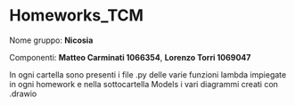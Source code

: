 # Homeworks_TCM
Nome gruppo: **Nicosia**

Componenti: **Matteo Carminati 1066354**, **Lorenzo Torri 1069047**

In ogni cartella sono presenti i file .py delle varie funzioni lambda impiegate in ogni homework e nella sottocartella Models i vari diagrammi creati con .drawio
